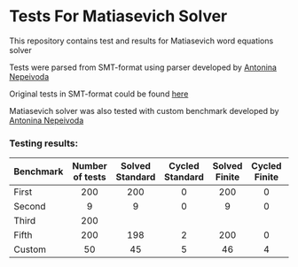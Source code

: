 # Tests For Matiasevich Solver

This repository contains test and results for Matiasevich word equations solver

Tests were parsed from SMT-format using parser developed by [Antonina Nepeivoda](https://github.com/TonitaN)

Original tests in SMT-format could be found [here](https://www.informatik.uni-kiel.de/~mku/woorpje/#_benchmarks)

Matiasevich solver was also tested with custom benchmark developed by [Antonina Nepeivoda](https://github.com/TonitaN)

### Testing results:


| Benchmark        | Number of tests  | Solved Standard | Cycled Standard | Solved Finite | Cycled Finite | Solved Z3      | Cycled Z3       | Solved CVC4    | Cycled CVC4     |
| ---------------- |:----------------:|:---------------:|:---------------:|:-------------:|:-------------:|:--------------:|:---------------:|:--------------:|----------------:|
| First            | 200              |  200            | 0               | 200           | 0             |  190           | 10              | 
| Second           | 9                |   9             | 0               | 9             | 0             |  3             | 6               | 1              | 8               |
| Third            | 200              |                 |
| Fifth            | 200              |  198            | 2               | 200           | 0             |  177           | 23              | 
| Custom           | 50               |  45             | 5               | 46            | 4             |  30            | 20              | 29             | 21              |
